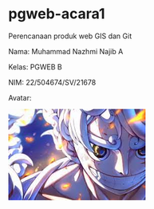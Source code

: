 # pgweb-acara1
Perencanaan produk web GIS dan Git

Nama: Muhammad Nazhmi Najib A

Kelas: PGWEB B

NIM: 22/504674/SV/21678

Avatar:

![AVATAR](images\images.jfif) 